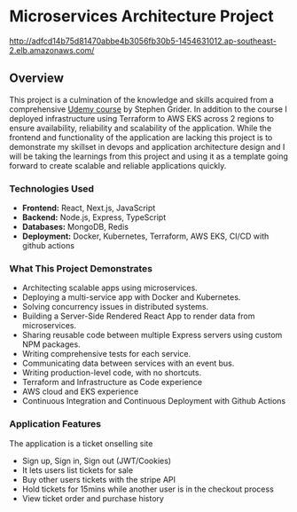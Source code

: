 # Microservices Architecture Project

http://adfcd14b75d81470abbe4b3056fb30b5-1454631012.ap-southeast-2.elb.amazonaws.com/

## Overview

This project is a culmination of the knowledge and skills acquired from a comprehensive <a href="https://www.udemy.com/course/microservices-with-node-js-and-react">Udemy course</a> by Stephen Grider. In addition to the course I deployed infrastructure using Terraform to AWS EKS across 2 regions to ensure availability, reliability and scalability of the application. While the frontend and functionality of the application are lacking this project is to demonstrate my skillset in devops and application architecture design and I will be taking the learnings from this project and using it as a template going forward to create scalable and reliable applications quickly.

### Technologies Used

- **Frontend:** React, Next.js, JavaScript
- **Backend:** Node.js, Express, TypeScript
- **Databases:** MongoDB, Redis
- **Deployment:** Docker, Kubernetes, Terraform, AWS EKS, CI/CD with github actions

### What This Project Demonstrates

- Architecting scalable apps using microservices.
- Deploying a multi-service app with Docker and Kubernetes.
- Solving concurrency issues in distributed systems.
- Building a Server-Side Rendered React App to render data from microservices.
- Sharing reusable code between multiple Express servers using custom NPM packages.
- Writing comprehensive tests for each service.
- Communicating data between services with an event bus.
- Writing production-level code, with no shortcuts.
- Terraform and Infrastructure as Code experience
- AWS cloud and EKS experience
- Continuous Integration and Continuous Deployment with Github Actions

### Application Features
The application is a ticket onselling site 
- Sign up, Sign in, Sign out (JWT/Cookies)
- It lets users list tickets for sale
- Buy other users tickets with the stripe API
- Hold tickets for 15mins while another user is in the checkout process
- View ticket order and purchase history
